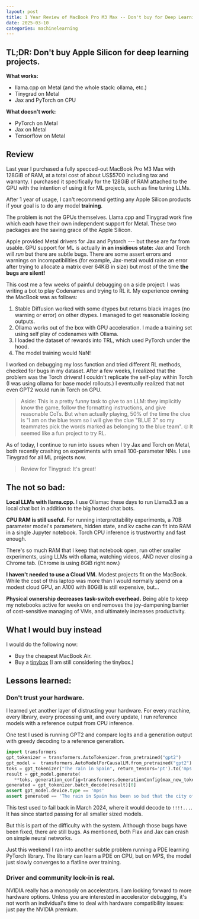 ```yaml
---
layout: post
title: 1 Year Review of MacBook Pro M3 Max -- Don't buy for Deep Learning.
date: 2025-03-10
categories: machinelearning
---
```


## TL;DR: Don't buy Apple Silicon for deep learning projects.

**What works:**
- llama.cpp on Metal (and the whole stack: ollama, etc.)
- Tinygrad on Metal
- Jax and PyTorch on CPU

**What doesn't work:**
- PyTorch on Metal
- Jax on Metal
- Tensorflow on Metal

## Review
Last year I purchased a fully specced-out MacBook Pro M3 Max with 128GiB of RAM, at a total cost of about US$5700 including tax and warranty. I purchased it specifically for the 128GiB of RAM attached to the GPU with the intention of using it for ML projects, such as fine tuning LLMs.

After 1 year of usage, I can't recommend getting any Apple Silicon products if your goal is to do any model **training**.

The problem is not the GPUs themselves. Llama.cpp and Tinygrad work fine which each have their own independent support for Metal. These two packages are the saving grace of the Apple Silicon.

Apple provided Metal drivers for Jax and Pytorch --- but these are far from usable. GPU support for ML is actually **in an insidious state:** Jax and Torch will *run* but there are subtle bugs. There are some assert errors and warnings on incompatibilities (for example, Jax-metal would raise an error after trying to allocate a matrix over 64KiB in size) but most of the time **the bugs are silent!**

This cost me a few weeks of painful debugging on a side project:  I was writing a bot to play Codenames and trying to RL it. My experience owning the MacBook was as follows:
1. Stable Diffusion worked with some dtypes but returns black images (no warning or error) on other dtypes. I managed to get reasonable looking outputs.
2. Ollama works out of the box with GPU acceleration. I made a training set using self play of codenames with Ollama.
3. I loaded the dataset of rewards into TRL, which used PyTorch under the hood.
4. The model training would NaN!



I worked on debugging my loss function and tried different RL methods, checked for bugs in my dataset. After a few weeks, I realized that the problem was the Torch drivers! I couldn't replicate the self-play within Torch (I was using ollama for base model rollouts.) I eventually realized that not even GPT2 would run in Torch on GPU.

> Aside: This is a pretty funny task to give to an LLM: they implicitly know the game, follow the formatting instructions, and give reasonable CoTs. But when actually playing, 50% of the time the clue is "I am on the blue team so I will give the clue "BLUE 3" so my teammates pick the words marked as belonging to the blue team". 🙄 It seemed like a fun project to try RL.

As of today, I continue to run into issues when I try Jax and Torch on Metal, both recently crashing on experiments with small 100-parameter NNs. I use Tinygrad for all ML projects now.
> Review for Tinygrad: It's great!

## The not so bad:

**Local LLMs with llama.cpp.** I use Ollamac these days to run Llama3.3 as a local chat bot in addition to the big hosted chat bots.

**CPU RAM is still useful.** For running interprettability experiments, a 70B parameter model's parameters, hidden state, and kv cache can fit into RAM in a single Jupyter notebook. Torch CPU inference is trustworthy and fast enough.

There's so much RAM that I keep that notebook open, run other smaller experiments, using LLMs with ollama, watching videos, AND never closing a Chrome tab. (Chrome is using 8GiB right now.)

**I haven't needed to use a Cloud VM.** Modest projects fit on the MacBook. While the cost of this laptop was more than I would normally spend on a modest cloud GPU, an A100 with 80GiB is still expensive, but...

**Physical ownership decreases task-switch overhead.** Being able to keep my notebooks active for weeks on end removes the joy-dampening barrier of cost-sensitive managing of VMs, and ultimately increases productivity.



## What I would buy instead

I would do the following now:

- Buy the cheapest MacBook Air.
- Buy a [tinybox](https://tinygrad.org/) (I am still considering the tinybox.)

## Lessons learned:


### Don't trust your hardware.

I learned yet another layer of distrusting your hardware. For every machine, every library, every processing unit, and every update, I run reference models with a reference output from CPU inference.

One test I used is running GPT2 and compare logits and a generation output with greedy decoding to a reference generation.

 ```python
import transformers
gpt_tokenizer = transformers.AutoTokenizer.from_pretrained("gpt2")
gpt_model =  transformers.AutoModelForCausalLM.from_pretrained("gpt2").to('mps')
toks = gpt_tokenizer("The rain in Spain", return_tensors='pt').to('mps')
result = gpt_model.generate(
    **toks, generation_config=transformers.GenerationConfig(max_new_tokens=16, do_sample=False))
generated = gpt_tokenizer.batch_decode(result)[0]
assert gpt_model.device.type == 'mps'
assert generated == 'The rain in Spain has been so bad that the city of Barcelona has been forced to close its doors'
 ```

This test used to fail back in March 2024, where it would decode to `!!!!...`. It has since started passing for all smaller sized models.

But this is part of the difficulty with the system. Although those bugs have been fixed, there are still bugs. As mentioned, both Flax and Jax can crash on simple neural networks.

Just this weekend I ran into another subtle problem running a PDE learning PyTorch library. The library can learn a PDE on CPU, but on MPS, the model just slowly converges to a flatline over training.

### Driver and community lock-in is real.
NVIDIA really has a monopoly on accelerators. I am looking forward to more hardware options. Unless you are interested in accelerator debugging, it's not worth an individual's time to deal with hardware compatibility issues: just pay the NVIDIA premium. 
